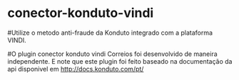 # conector-konduto-vindi
#Utilize o metodo anti-fraude da Konduto integrado com a plataforma VINDI.

#O plugin conector konduto vindi Correios foi desenvolvido de maneira independente. E note que este plugin foi feito baseado na documentação da api disponivel em http://docs.konduto.com/pt/
